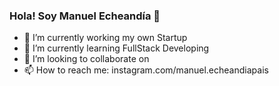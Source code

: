 ### Hola! Soy Manuel Echeandía 👋

<!--
**manuelecheandia/manuelecheandia** is a ✨ _special_ ✨ repository because its `README.md` (this file) appears on your GitHub profile.
-->
- 🔭 I’m currently working my own Startup
- 🌱 I’m currently learning FullStack Developing
- 👯 I’m looking to collaborate on 
- 📫 How to reach me: instagram.com/manuel.echeandiapais
